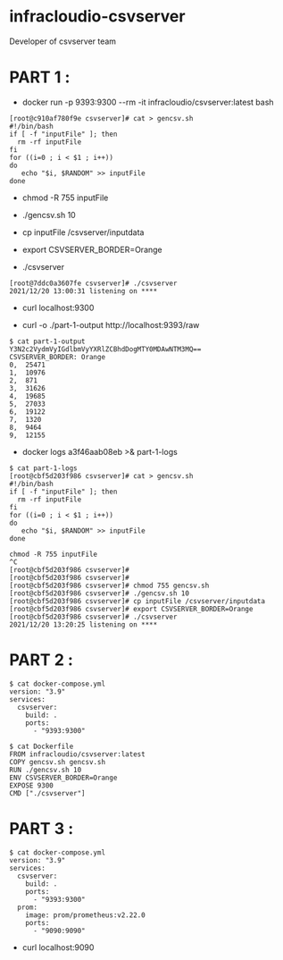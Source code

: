 # infracloudio-csvserver
Developer of csvserver team

PART 1 :
=====
- docker run -p 9393:9300 --rm -it infracloudio/csvserver:latest bash

```
[root@c910af780f9e csvserver]# cat > gencsv.sh
#!/bin/bash
if [ -f "inputFile" ]; then
  rm -rf inputFile
fi
for ((i=0 ; i < $1 ; i++))
do
   echo "$i, $RANDOM" >> inputFile
done
```

- chmod -R 755 inputFile

- ./gencsv.sh 10

- cp inputFile /csvserver/inputdata

- export CSVSERVER_BORDER=Orange

- ./csvserver
```
[root@7ddc0a3607fe csvserver]# ./csvserver
2021/12/20 13:00:31 listening on ****
```

- curl localhost:9300

- curl -o ./part-1-output http://localhost:9393/raw

```
$ cat part-1-output
Y3N2c2VydmVyIGdlbmVyYXRlZCBhdDogMTY0MDAwNTM3MQ==
CSVSERVER_BORDER: Orange
0,  25471
1,  10976
2,  871
3,  31626
4,  19685
5,  27033
6,  19122
7,  1320
8,  9464
9,  12155
```

- docker logs a3f46aab08eb >& part-1-logs

```
$ cat part-1-logs
[root@cbf5d203f986 csvserver]# cat > gencsv.sh
#!/bin/bash
if [ -f "inputFile" ]; then
  rm -rf inputFile
fi
for ((i=0 ; i < $1 ; i++))
do
   echo "$i, $RANDOM" >> inputFile
done

chmod -R 755 inputFile
^C
[root@cbf5d203f986 csvserver]#
[root@cbf5d203f986 csvserver]#
[root@cbf5d203f986 csvserver]# chmod 755 gencsv.sh
[root@cbf5d203f986 csvserver]# ./gencsv.sh 10
[root@cbf5d203f986 csvserver]# cp inputFile /csvserver/inputdata
[root@cbf5d203f986 csvserver]# export CSVSERVER_BORDER=Orange
[root@cbf5d203f986 csvserver]# ./csvserver
2021/12/20 13:20:25 listening on ****
```

PART 2 :
=====
```
$ cat docker-compose.yml
version: "3.9"
services:
  csvserver:
    build: .
    ports:
      - "9393:9300"
```

```
$ cat Dockerfile
FROM infracloudio/csvserver:latest
COPY gencsv.sh gencsv.sh
RUN ./gencsv.sh 10
ENV CSVSERVER_BORDER=Orange
EXPOSE 9300
CMD ["./csvserver"]
```

PART 3 :
=====
```
$ cat docker-compose.yml
version: "3.9"
services:
  csvserver:
    build: .
    ports:
      - "9393:9300"
  prom:
    image: prom/prometheus:v2.22.0
    ports:
      - "9090:9090"
```
-  curl localhost:9090

